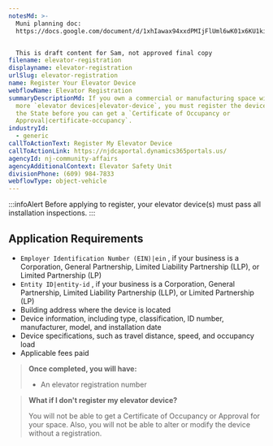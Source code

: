 ```yaml
---
notesMd: >-
  Muni planning doc:
  https://docs.google.com/document/d/1xhIawax94xxdPMIjFlUml6wK01x6KU1ki5T65zPv98c/edit?usp=sharing


  This is draft content for Sam, not approved final copy
filename: elevator-registration
displayname: elevator-registration
urlSlug: elevator-registration
name: Register Your Elevator Device
webflowName: Elevator Registration
summaryDescriptionMd: If you own a commercial or manufacturing space with one or
  more `elevator devices|elevator-device`, you must register the device(s) with
  the State before you can get a `Certificate of Occupancy or
  Approval|certificate-occupancy`.
industryId:
  - generic
callToActionText: Register My Elevator Device
callToActionLink: https://njdcaportal.dynamics365portals.us/
agencyId: nj-community-affairs
agencyAdditionalContext: Elevator Safety Unit
divisionPhone: (609) 984-7833
webflowType: object-vehicle
---
```

:::infoAlert 
 Before applying to register, your elevator device(s) must pass all installation inspections.
:::

## Application Requirements

*  `Employer Identification Number (EIN)|ein` , if your business is a Corporation, General Partnership, Limited Liability Partnership (LLP), or Limited Partnership (LP)
*  `Entity ID|entity-id` , if your business is a Corporation, General Partnership, Limited Liability Partnership (LLP), or Limited Partnership (LP)
* Building address where the device is located
* Device information, including type, classification, ID number, manufacturer, model, and installation date
* Device specifications, such as travel distance, speed, and occupancy load
* Applicable fees paid

> **Once completed, you will have:**
>
> * An elevator registration number
>

> **What if I don't register my elevator device?**
>
> You will not be able to get a Certificate of Occupancy or Approval for your space. Also, you will not be able to alter or modify the device without a registration.